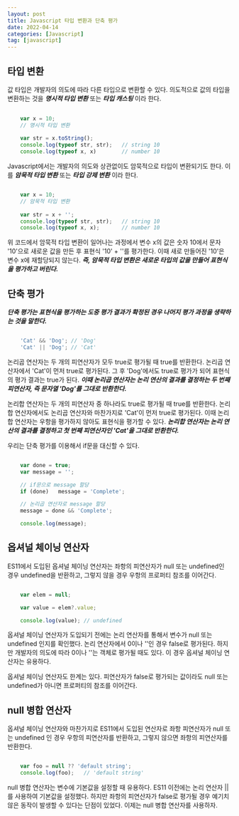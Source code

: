 ```yaml
---
layout: post
title: Javascript 타입 변환과 단축 평가
date: 2022-04-14
categories: [Javascript]
tag: [javascript]
---
```


## 타입 변환

값 타입은 개발자의 의도에 따라 다른 타입으로 변환할 수 있다. 의도적으로 값의 타입을 변환하는 것을 ***명시적 타입 변환*** 또는 ***타입 캐스팅*** 이라 한다.

```javascript
    
    var x = 10;
    // 명시적 타입 변환
    
    var str = x.toString();
    console.log(typeof str, str);   // string 10
    console.log(typeof x, x)        // number 10

```

Javascript에서는 개발자의 의도와 상관없이도 암묵적으로 타입이 변환되기도 한다. 이를 ***암묵적 타입 변환*** 또는 ***타입 강제 변환*** 이라 한다.

```javascript

    var x = 10;
    // 암묵적 타입 변환
    
    var str = x + '';
    console.log(typeof str, str);   // string 10
    console.log(typeof x, x);       // number 10

```

위 코드에서 암묵적 타입 변환이 일어나는 과정에서 변수 x의 값은 숫자 10에서 문자 '10'으로 새로운 값을 만든 후 표현식 '10' + ''를 평가한다. 이때 새로 만들어진 '10'은 변수 x에 재할당되지 않는다.
***즉, 암묵적 타입 변환은 새로운 타입의 값을 만들어 표현식을 평가하고 버린다.***

## 단축 평가

***단축 평가는 표현식을 평가하는 도중 평가 결과가 확정된 경우 나머지 평가 과정을 생략하는 것을 말한다.***

```javascript

    'Cat' && 'Dog'; // 'Dog'
    'Cat' || 'Dog'; // 'Cat'

```

논리곱 연산자는 두 개의 피연산자가 모두 true로 평가될 때 true를 반환한다. 논리곱 연산자에서 'Cat'이 먼저 true로 평가된다. 그 후 'Dog'에서도 true로 평가가 되어 표현식의 평가 결과는 true가 된다. ***이때 논리곱 연산자는 논리 연산의 결과를 결정하는 두 번째 피연산자, 즉 문자열 'Dog'를 그대로 반환한다.***

논리합 연산자는 두 개의 피연산자 중 하나라도 true로 평가될 때 true를 반환한다. 논리합 연산자에서도 논리곱 연산자와 마찬가지로 'Cat'이 먼저 true로 평가된다. 이때 논리합 연산자는 우항을 평가하지 않아도 표현식을 평가할 수 있다. ***논리합 연산자는 논리 연산의 결과를 결정하고 첫 번째 피연산자인 'Cat'을 그대로 반환한다.***

우리는 단축 평가를 이용해서 if문을 대신할 수 있다.

```javascript

    var done = true;
    var message = '';

    // if문으로 message 할당
    if (done)   message = 'Complete';

    // 논리곱 연산자로 message 할당
    message = done && 'Complete';

    console.log(message);

```

## 옵셔널 체이닝 연산자

ES11에서 도입된 옵셔널 체이닝 연산자는 좌항의 피연산자가 null 또는 undefined인 경우 undefined을 반환하고, 그렇지 않을 경우 우항의 프로퍼티 참조를 이어간다.

```javascript

    var elem = null;

    var value = elem?.value;

    console.log(value); // undefined

```

옵셔널 체이닝 연산자가 도입되기 전에는 논리 연산자를 통해서 변수가 null 또는 undefined 인지를 확인했다. 논리 연산자에서 0이나 ''인 경우 false로 평가된다. 하지만 개발자의 의도에 따라 0이나 ''는 객체로 평가될 때도 있다. 이 경우 옵셔널 체이닝 연산자는 유용하다.

옵셔널 체이닝 연산자도 한계는 있다. 피연산자가 false로 평가되는 값이라도 null 또는 undefined가 아니면 프로퍼티의 참조를 이어간다.

## null 병합 연산자

옵셔널 체이닝 연산자와 마찬가지로 ES11에서 도입된 연산자로 좌항 피연산자가 null 또는 undefined 인 경우 우항의 피연산자를 반환하고, 그렇지 않으면 좌항의 피연산자를 반환한다.

```javascript

    var foo = null ?? 'default string';
    console.log(foo);   // 'default string'

```

null 병합 연산자는 변수에 기본값을 설정할 때 유용하다. ES11 이전에는 논리 연산자 || 를 사용하여 기본값을 설정했다. 하지만 좌항의 피연산자가 false로 평가될 경우 예기치 않은 동작이 발생할 수 있다는 단점이 있었다. 이제는 null 병합 연산자를 사용하자.